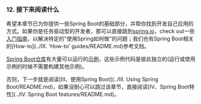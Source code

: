 ### 12. 接下来阅读什么

希望本章节已为你提供一些Spring Boot的基础部分，并帮你找到开发自己应用的方式。如果你是任务驱动型的开发者，那可以直接跳到[spring.io](http://spring.io/)，check out一些[入门指南](http://spring.io/guides/)，以解决特定的"使用Spring如何做"的问题；我们也有Spring Boot相关的[How-to](../IX. ‘How-to’ guides/README.md)参考文档。

[Spring Boot仓库](http://github.com/spring-projects/spring-boot)有大量可以运行的[示例](https://github.com/spring-projects/spring-boot/tree/master/spring-boot-samples)，这些示例代码是彼此独立的(运行或使用示例的时候不需要构建其他示例)。

否则，下一步就是阅读[III、使用Spring Boot](../III. Using Spring Boot/README.md)，如果没耐心可以跳过该章节，直接阅读[IV、Spring Boot特性](../IV. Spring Boot features/README.md)。
